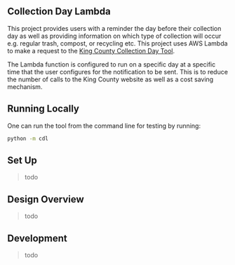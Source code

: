 ## Collection Day Lambda

This project provides users with a reminder the day before their collection day as well as providing information on
which type of collection will occur e.g. regular trash, compost, or recycling etc. This project uses AWS Lambda to
make a request to the [King County Collection Day Tool][].
 
The Lambda function is configured to run on a specific day at a specific time that the user configures for the
notification to be sent. This is to reduce the number of calls to the King County website as well as a cost saving
mechanism.

[King County Collection Day Tool]: https://www.seattle.gov/utilities/services/garbage/look-up-collection-day


## Running Locally

One can run the tool from the command line for testing by running:
```bash
python -m cdl
```


## Set Up

> todo


## Design Overview

> todo


## Development

> todo
